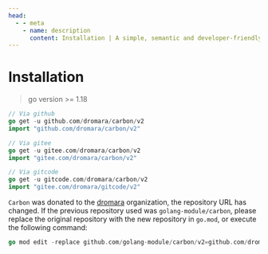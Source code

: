 ```yaml
---
head:
  - - meta
    - name: description
      content: Installation | A simple, semantic and developer-friendly time package for golang
---
```


# Installation

> go version >= 1.18

```go
// Via github
go get -u github.com/dromara/carbon/v2
import "github.com/dromara/carbon/v2"

// Via gitee
go get -u gitee.com/dromara/carbon/v2
import "gitee.com/dromara/carbon/v2"

// Via gitcode
go get -u gitcode.com/dromara/carbon/v2
import "gitee.com/dromara/gitcode/v2"
```

`Carbon` was donated to the [dromara](https://dromara.org/ "dromara") organization, the repository URL has changed. If the previous repository used was `golang-module/carbon`, please replace the original repository with the new repository in `go.mod`, or execute the following command:

```go
go mod edit -replace github.com/golang-module/carbon/v2=github.com/dromara/carbon/v2
```